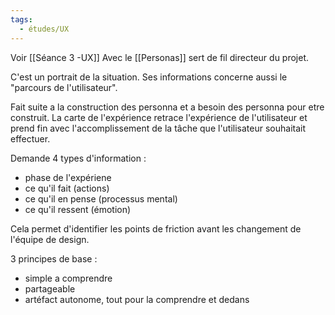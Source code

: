 ```yaml
---
tags:
  - études/UX
---
```

Voir [[Séance 3 -UX]]
Avec le [[Personas]] sert de fil directeur du projet. 

C'est un portrait de la situation. Ses informations concerne aussi le "parcours de l'utilisateur". 

Fait suite a la construction des personna et a besoin des personna pour etre construit. La carte de l'expérience retrace l'expérience de l'utilisateur et prend fin avec l'accomplissement de la tâche que l'utilisateur souhaitait effectuer. 

Demande 4 types d'information : 
- phase de l'expériene 
- ce qu'il fait (actions)
- ce qu'il en pense (processus mental) 
- ce qu'il ressent (émotion)

Cela permet d'identifier les points de friction avant les changement de l'équipe de design. 

3 principes de base : 
- simple a comprendre
- partageable
- artéfact autonome, tout pour la comprendre et dedans
